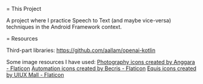 = This Project

A project where I practice Speech to Text (and maybe vice-versa) techniques in the Android Framework context.

= Resources

Third-part libraries:
https://github.com/aallam/openai-kotlin

Some image resources I have used:
<a href="https://www.flaticon.com/free-icons/photography" title="photography icons">Photography icons created by Anggara - Flaticon</a>
<a href="https://www.flaticon.com/free-icons/automation" title="automation icons">Automation icons created by Becris - Flaticon</a>
<a href="https://www.flaticon.com/free-icons/equis" title="equis icons">Equis icons created by UIUX Mall - Flaticon</a>